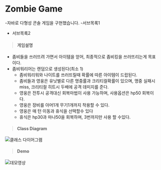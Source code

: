 # Zombie Game
-자바로 다형성 콘솔 게임을 구현했습니다.
-서브목록1
- 서브목록2

>#### 게임설명
* 좀비들을 쓰러뜨려 가면서 아이템을 얻어, 최종적으로 좀비킹을 쓰러뜨리는게 목표이다.
* 좀비워리어는 랜덤으로 생성된다(최소 1)
  - 좀비워리워와 나이트를 쓰러뜨릴때 확률에 따른 아이템이 드랍된다.
  - 좀비들과 영웅은 유닛별로 다른 명중률과 크리티컬확률이 있으며, 명중 실패시 miss, 크리티컬 히트시 두배에 공격 데미지를 준다.
  - 영웅은 전투시 공격대신 회복마법이 사용 가능하며, 사용옵션은 hp50 회복이다.
  - 영웅은 장비를 아머1개 무기1개까지 착용할 수 있다.
  - 영웅은 매 턴 이동과 휴식을 선택할수 있다
  - 휴식은 hp30과 마나50을 회복하며, 3번까지만 사용 할 수있다. 
>#### Class Diagram
![클래스 다이어그램](주소)
>#### Demo
![데모영상](주소)

